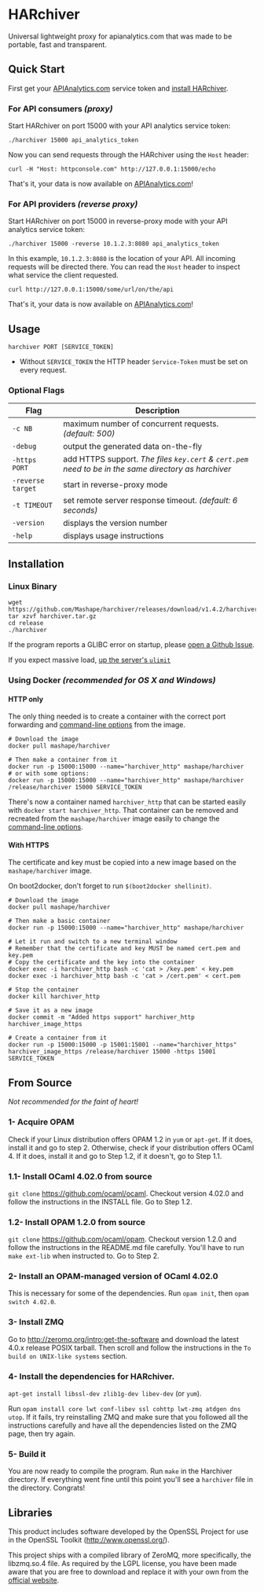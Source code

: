 # HARchiver

Universal lightweight proxy for apianalytics.com that was made to be portable, fast and transparent.

## Quick Start

First get your [APIAnalytics.com](http://www.apianalytics.com) service token and [install HARchiver](#install).

### For API consumers *(proxy)*

Start HARchiver on port 15000 with your API analytics service token:

```shell
./harchiver 15000 api_analytics_token
```

Now you can send requests through the HARchiver using the `Host` header:

```shell
curl -H "Host: httpconsole.com" http://127.0.0.1:15000/echo
```

That's it, your data is now available on [APIAnalytics.com](http://www.apianalytics.com)!

### For API providers *(reverse proxy)*

Start HARchiver on port 15000 in reverse-proxy mode with your API analytics service token:

```shell
./harchiver 15000 -reverse 10.1.2.3:8080 api_analytics_token
```

In this example, `10.1.2.3:8080` is the location of your API. All incoming requests will be directed there. You can read the `Host` header to inspect what service the client requested.

```shell
curl http://127.0.0.1:15000/some/url/on/the/api
```

That's it, your data is now available on [APIAnalytics.com](http://www.apianalytics.com)!

## Usage

```shell
harchiver PORT [SERVICE_TOKEN]
```

- Without `SERVICE_TOKEN` the HTTP header `Service-Token` must be set on every request.

### Optional Flags

| Flag              | Description                                                                                          |
| ----------------- | ---------------------------------------------------------------------------------------------------- |
| `-c NB`           | maximum number of concurrent requests. *(default: 500)*                                              | 
| `-debug`          | output the generated data on-the-fly                                                                 |
| `-https PORT`     | add HTTPS support. *The files `key.cert` & `cert.pem` need to be in the same directory as harchiver* |
| `-reverse target` | start in reverse-proxy mode                                                                          |
| `-t TIMEOUT`      | set remote server response timeout. *(default: 6 seconds)*                                           |
| `-version`        | displays the version number                                                                          |
| `-help`           | displays usage instructions                                                                          |

## Installation

### Linux Binary

```shell
wget https://github.com/Mashape/harchiver/releases/download/v1.4.2/harchiver.tar.gz
tar xzvf harchiver.tar.gz
cd release
./harchiver
```

If the program reports a GLIBC error on startup, please [open a Github Issue](https://github.com/APIAnalytics/HARchiver/issues).

If you expect massive load, [up the server's `ulimit`](http://www.cyberciti.biz/faq/linux-increase-the-maximum-number-of-open-files/)


### Using Docker *(recommended for OS X and Windows)*

#### HTTP only

The only thing needed is to create a container with the correct port forwarding and [command-line options](#usage) from the image.

```shell
# Download the image
docker pull mashape/harchiver

# Then make a container from it
docker run -p 15000:15000 --name="harchiver_http" mashape/harchiver
# or with some options:
docker run -p 15000:15000 --name="harchiver_http" mashape/harchiver /release/harchiver 15000 SERVICE_TOKEN
```

There's now a container named `harchiver_http` that can be started easily with `docker start harchiver_http`. That container can be removed and recreated from the `mashape/harchiver` image easily to change the [command-line options](#usage).

#### With HTTPS

The certificate and key must be copied into a new image based on the `mashape/harchiver` image.

On boot2docker, don't forget to run `$(boot2docker shellinit)`.

```shell
# Download the image
docker pull mashape/harchiver

# Then make a basic container
docker run -p 15000:15000 --name="harchiver_http" mashape/harchiver

# Let it run and switch to a new terminal window
# Remember that the certificate and key MUST be named cert.pem and key.pem
# Copy the certificate and the key into the container
docker exec -i harchiver_http bash -c 'cat > /key.pem' < key.pem
docker exec -i harchiver_http bash -c 'cat > /cert.pem' < cert.pem

# Stop the container
docker kill harchiver_http

# Save it as a new image
docker commit -m "Added https support" harchiver_http harchiver_image_https

# Create a container from it
docker run -p 15000:15000 -p 15001:15001 --name="harchiver_https" harchiver_image_https /release/harchiver 15000 -https 15001 SERVICE_TOKEN
```

## From Source

*Not recommended for the faint of heart!*

### 1- Acquire OPAM

Check if your Linux distribution offers OPAM 1.2 in `yum` or `apt-get`. If it does, install it and go to step 2. Otherwise, check if your distribution offers OCaml 4. If it does, install it and go to Step 1.2, if it doesn't, go to Step 1.1.

### 1.1- Install OCaml 4.02.0 from source

`git clone` https://github.com/ocaml/ocaml. Checkout version 4.02.0 and follow the instructions in the INSTALL file. Go to Step 1.2.

### 1.2- Install OPAM 1.2.0 from source

`git clone` https://github.com/ocaml/opam. Checkout version 1.2.0 and follow the instructions in the README.md file carefully. You'll have to run `make ext-lib` when instructed to. Go to Step 2.

### 2- Install an OPAM-managed version of OCaml 4.02.0

This is necessary for some of the dependencies. Run `opam init`, then `opam switch 4.02.0`.

### 3- Install ZMQ

Go to http://zeromq.org/intro:get-the-software and download the latest 4.0.x release POSIX tarball. Then scroll and follow the instructions in the `To build on UNIX-like systems` section.

### 4- Install the dependencies for HARchiver.

`apt-get install libssl-dev zlib1g-dev libev-dev` (or `yum`).

Run `opam install core lwt conf-libev ssl cohttp lwt-zmq atdgen dns utop`. If it fails, try reinstalling ZMQ and make sure that you followed all the instructions carefully and have all the dependencies listed on the ZMQ page, then try again.

### 5- Build it

You are now ready to compile the program. Run `make` in the Harchiver directory. If everything went fine until this point you'll see a `harchiver` file in the directory. Congrats!

## Libraries

This product includes software developed by the OpenSSL Project for use in the OpenSSL Toolkit (http://www.openssl.org/).

This project ships with a compiled library of ZeroMQ, more specifically, the libzmq.so.4 file. As required by the LGPL license, you have been made aware that you are free to download and replace it with your own from the [official website](http://zeromq.org/intro:get-the-software).
